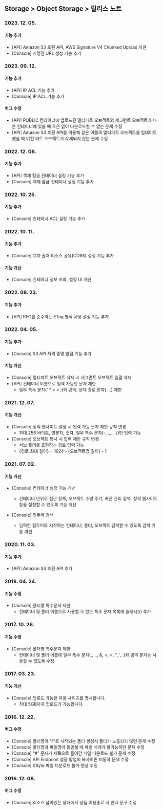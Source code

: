 ## Storage > Object Storage > 릴리스 노트

### 2023. 12. 05.
#### 기능 추가
* [API] Amazon S3 호환 API, AWS Signature V4 Chunked Upload 지원
* [Console] 서명된 URL 생성 기능 추가

### 2023. 09. 12.
#### 기능 추가
* [API] IP ACL 기능 추가
* [Console] IP ACL 기능 추가

#### 버그 수정
* [API] PUBLIC 컨테이너에 업로드된 멀티파트 오브젝트의 세그먼트 오브젝트가 다른 컨테이너에 있을 때 토큰 없이 다운로드할 수 없는 문제 수정
* [API] Amazon S3 호환 API를 이용해 같은 이름의 멀티파트 오브젝트를 업데이트했을 때 이전 파트 오브젝트가 삭제되지 않는 문제 수정

### 2022. 12. 06.
#### 기능 추가
* [API] 객체 잠금 컨테이너 설정 기능 추가
* [Console] 객체 잠금 컨테이너 설정 기능 추가

### 2022. 10. 25.
#### 기능 추가
* [Console] 컨테이너 ACL 설정 기능 추가

### 2022. 10. 11.
#### 기능 추가
* [Console] 교차 출처 리소스 공유(CORS) 설정 기능 추가

#### 기능 개선
* [Console] 컨테이너 정보 조회, 설정 UI 개선

### 2022. 08. 23.
#### 기능 추가
* [API] RFC를 준수하는 ETag 형식 사용 설정 기능 추가

### 2022. 04. 05.
#### 기능 추가
* [Console] S3 API 자격 증명 발급 기능 추가

#### 기능 개선
* [Console] 멀티파트 오브젝트 삭제 시 세그먼트 오브젝트 일괄 삭제
* [API] 컨테이너 이름으로 입력 가능한 문자 제한
    * 일부 특수 문자(' " < > ;)와 공백, 상대 경로 문자(. ..) 제한

### 2021. 12. 07.
#### 기능 개선
* [Console] 정적 웹사이트 설정 시 입력 가능 문자 제한 규칙 변경
    * 최대 256 바이트, 영문자, 숫자, 일부 특수 문자(-, _, ., /)만 입력 가능
* [Console] 오브젝트 복사 시 입력 제한 규칙 변경
    * 서브 폴더를 포함하는 경로 입력 가능
    * {경로 최대 길이} = 1024 - {오브젝트명 길이} - 1

### 2021. 07. 02.
#### 기능 개선
* [Console] 컨테이너 설정 기능 개선
    * 컨테이너 단위로 접근 정책, 오브젝트 수명 주기, 버전 관리 정책, 정적 웹사이트 등을 설정할 수 있도록 기능 개선

* [Console] 접두어 검색
    * 입력한 접두어로 시작하는 컨테이너, 폴더, 오브젝트 검색할 수 있도록 검색 기능 개선

### 2020. 11. 03.
#### 기능 추가
* [API] Amazon S3 호환 API 추가

### 2018. 04. 24.
#### 기능 수정
* [Console] 폴더명 특수문자 제한
    * 컨테이너 및 폴더 이름으로 사용할 수 없는 특수 문자 목록에 슬래시(/) 추가

### 2017. 10. 26.
#### 기능 수정
* [Console] 폴더명 특수문자 제한
    * 컨테이너 및 폴더 이름에 일부 특수 문자(., .., &, <, >, ", ', ;)와 공백 문자는 사용할 수 없도록 수정

### 2017. 03. 23.
#### 기능 개선
* [Console] 업로드 가능한 파일 사이즈를 명시합니다.
	* 최대 5GB까지 업로드가 가능합니다.

### 2016. 12. 22.
#### 버그 수정
* [Console] 폴더명이 "/"로 시작되는 폴더 생성시 폴더가 노출되지 않던 문제 수정
* [Console] 폴더명과 파일명이 동일할 때 파일 삭제가 불가능하던 문제 수정
* [Console] “#” 문자가 제목으로 들어간 파일 다운로드 불가 문제 수정
* [Console] API Endpoint 설정 팝업의 복사버튼 미동작 문제 수정
* [Console] 0Byte 파일 다운로드 불가 현상 수정

### 2016. 12. 08.
#### 버그 수정
* [Console] 리소스 남아있는 상태에서 상품 이용종료 시 안내 문구 수정
